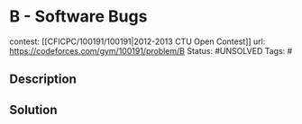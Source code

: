 # B - Software Bugs

contest: [[CFICPC/100191/100191|2012-2013 CTU Open Contest]]
url: https://codeforces.com/gym/100191/problem/B
Status: #UNSOLVED
Tags: #

## Description

## Solution

